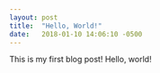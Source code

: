 ```yaml
---
layout: post
title:  "Hello, World!"
date:   2018-01-10 14:06:10 -0500
---
```


This is my first blog post! Hello, world!

